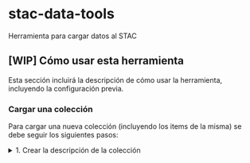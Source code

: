 # stac-data-tools
Herramienta para cargar datos al STAC

## [WIP] Cómo usar esta herramienta

Esta sección incluirá la descripción de cómo usar la herramienta, incluyendo la configuración previa.

### Cargar una colección
Para cargar una nueva colección (incluyendo los items de la misma) se debe seguir los siguientes pasos:

<details>
<summary>1. Crear la descripción de la colección</summary>

> Lo primero que hay que hacer es describir toda la información que se desea cargar a la nueva colección, esto se hace por medio de un archivo `.json`, siguiendo la especificación descrita en el archivo [collection_spec.md](collection_spec.md).
>
> El archivo [collection.example.json](collection.example.json) sirve como ejemplo y como punto de partida.

</details>